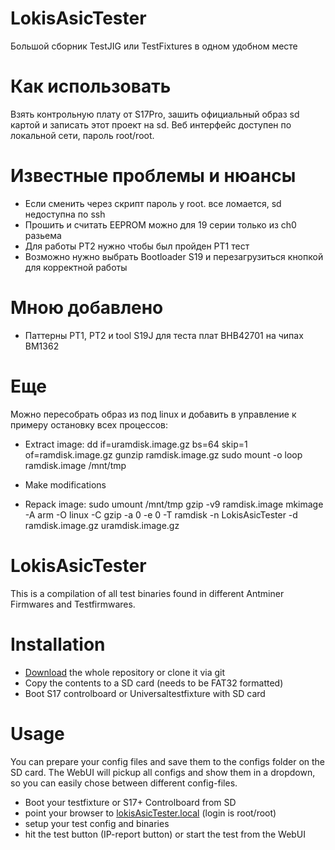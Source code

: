 # LokisAsicTester 

Большой сборник TestJIG или TestFixtures в одном удобном месте

# Как использовать
Взять контрольную плату от S17Pro, зашить официальный образ sd картой и записать этот проект на sd.
Веб интерфейс доступен по локальной сети, пароль root/root.

# Известные проблемы и нюансы
- Если сменить через скрипт пароль у root. все ломается, sd недоступна по ssh
- Прошить и считать EEPROM можно для 19 серии только из ch0 разьема
- Для работы PT2 нужно чтобы был пройден PT1 тест
- Возможно нужно выбрать Bootloader S19 и перезагрузиться кнопкой для корректной работы

# Мною добавлено
- Паттерны PT1, PT2 и tool S19J для теста плат BHB42701 на чипах BM1362

# Еще
Можно пересобрать образ из под linux и добавить в управление к примеру остановку всех процессов:
- Extract image:
dd if=uramdisk.image.gz bs=64 skip=1 of=ramdisk.image.gz
gunzip ramdisk.image.gz 
sudo mount -o loop ramdisk.image /mnt/tmp

- Make modifications

- Repack image:
sudo umount /mnt/tmp
gzip -v9 ramdisk.image
mkimage -A arm -O linux -C gzip -a 0 -e 0 -T ramdisk -n LokisAsicTester -d ramdisk.image.gz uramdisk.image.gz

# LokisAsicTester
This is a compilation of all test binaries found in different Antminer Firmwares and Testfirmwares.

# Installation
- [Download](https://github.com/LOKisGithub/LokisAsicTester/archive/refs/heads/main.zip) the whole repository or clone it via git
- Copy the contents to a SD card (needs to be FAT32 formatted)
- Boot S17 controlboard or Universaltestfixture with SD card

# Usage
You can prepare your config files and save them to the configs folder on the SD card. The WebUI will pickup all configs and show them in a dropdown, so you can easily chose between different config-files.

- Boot your testfixture or S17+ Controlboard from SD
- point your browser to [lokisAsicTester.local](http://lokisAsicTester.local) (login is root/root)
- setup your test config and binaries
- hit the test button (IP-report button) or start the test from the WebUI


